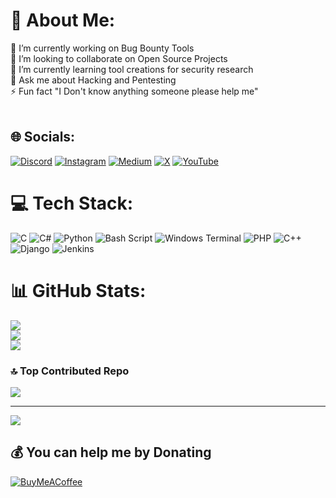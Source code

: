 # 💫 About Me:
🔭 I’m currently working on Bug Bounty Tools<br>👯 I’m looking to collaborate on Open Source Projects<br>🌱 I’m currently learning tool creations for security research<br>💬 Ask me about Hacking and Pentesting<br>⚡ Fun fact "I Don't know anything someone please help me"<br><br>


## 🌐 Socials:
[![Discord](https://img.shields.io/badge/Discord-%237289DA.svg?logo=discord&logoColor=white)](https://discord.gg/https://discord.gg/QxRgTwgE4Y) [![Instagram](https://img.shields.io/badge/Instagram-%23E4405F.svg?logo=Instagram&logoColor=white)](https://instagram.com/prowlsec) [![Medium](https://img.shields.io/badge/Medium-12100E?logo=medium&logoColor=white)](https://medium.com/@ProwlSec) [![X](https://img.shields.io/badge/X-black.svg?logo=X&logoColor=white)](https://x.com/ProwlSec) [![YouTube](https://img.shields.io/badge/YouTube-%23FF0000.svg?logo=YouTube&logoColor=white)](https://youtube.com/@ProwlSec) 

# 💻 Tech Stack:
![C](https://img.shields.io/badge/c-%2300599C.svg?style=flat&logo=c&logoColor=white) ![C#](https://img.shields.io/badge/c%23-%23239120.svg?style=flat&logo=csharp&logoColor=white) ![Python](https://img.shields.io/badge/python-3670A0?style=flat&logo=python&logoColor=ffdd54) ![Bash Script](https://img.shields.io/badge/bash_script-%23121011.svg?style=flat&logo=gnu-bash&logoColor=white) ![Windows Terminal](https://img.shields.io/badge/Windows%20Terminal-%234D4D4D.svg?style=flat&logo=windows-terminal&logoColor=white) ![PHP](https://img.shields.io/badge/php-%23777BB4.svg?style=flat&logo=php&logoColor=white) ![C++](https://img.shields.io/badge/c++-%2300599C.svg?style=flat&logo=c%2B%2B&logoColor=white) ![Django](https://img.shields.io/badge/django-%23092E20.svg?style=flat&logo=django&logoColor=white) ![Jenkins](https://img.shields.io/badge/jenkins-%232C5263.svg?style=flat&logo=jenkins&logoColor=white)
# 📊 GitHub Stats:
![](https://github-readme-stats.vercel.app/api?username=ProwlSec&theme=radical&hide_border=false&include_all_commits=true&count_private=true)<br/>
![](https://github-readme-streak-stats.herokuapp.com/?user=ProwlSec&theme=radical&hide_border=false)<br/>
![](https://github-readme-stats.vercel.app/api/top-langs/?username=ProwlSec&theme=radical&hide_border=false&include_all_commits=true&count_private=true&layout=compact)

### 🔝 Top Contributed Repo
![](https://github-contributor-stats.vercel.app/api?username=ProwlSec&limit=5&theme=dark&combine_all_yearly_contributions=true)

---
[![](https://visitcount.itsvg.in/api?id=ProwlSec&icon=9&color=3)](https://visitcount.itsvg.in)

  ## 💰 You can help me by Donating
  [![BuyMeACoffee](https://img.shields.io/badge/Buy%20Me%20a%20Coffee-ffdd00?style=for-the-badge&logo=buy-me-a-coffee&logoColor=black)](https://buymeacoffee.com/bl4ckh4t) 

  
<!-- Proudly created with GPRM ( https://gprm.itsvg.in ) -->
